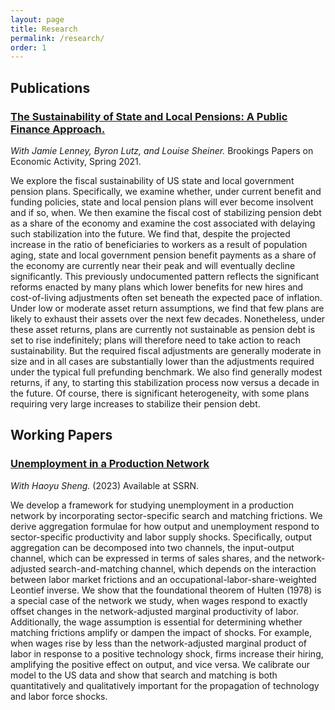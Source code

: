```yaml
---
layout: page
title: Research
permalink: /research/
order: 1
---
```


## Publications

### [The Sustainability of State and Local Pensions: A Public Finance Approach.](https://www.brookings.edu/wp-content/uploads/2021/03/15872-BPEA-SP21_WEB_Lenney-et-al.pdf)

*With Jamie Lenney, Byron Lutz, and Louise Sheiner.* Brookings Papers on Economic Activity, Spring 2021.

We explore the fiscal sustainability of US state and local government pension plans. Specifically, we examine whether, under current benefit and funding policies, state and local pension plans will ever become insolvent and if so, when. We then examine the fiscal cost of stabilizing pension debt as a share of the economy and examine the cost associated with delaying such stabilization into the future. We find that, despite the projected increase in the ratio of beneficiaries to workers as a result of population aging, state and local government pension benefit payments as a share of the economy are currently near their peak and will eventually decline significantly. This previously undocumented pattern reflects the significant reforms enacted by many plans which lower benefits for new hires and cost-of-living adjustments often set beneath the expected pace of inflation. Under low or moderate asset return assumptions, we find that few plans are likely to exhaust their assets over the next few decades. Nonetheless, under these asset returns, plans are currently not sustainable as pension debt is set to rise indefinitely; plans will therefore need to take action to reach sustainability. But the required fiscal adjustments are generally moderate in size and in all cases are substantially lower than the adjustments required under the typical full prefunding benchmark. We also find generally modest returns, if any, to starting this stabilization process now versus a decade in the future. Of course, there is significant heterogeneity, with some plans requiring very large increases to stabilize their pension debt.

## Working Papers

### [Unemployment in a Production Network](https://papers.ssrn.com/sol3/papers.cfm?abstract_id=4449027)

*With Haoyu Sheng.* (2023) Available at SSRN.

We develop a framework for studying unemployment in a production network by incorporating sector-specific search and matching frictions. We derive aggregation formulae for how output and unemployment respond to sector-specific productivity and labor supply shocks. Specifically, output aggregation can be decomposed into two channels, the input-output channel, which can be expressed in terms of sales shares, and the network-adjusted search-and-matching channel, which depends on the interaction between labor market frictions and an occupational-labor-share-weighted Leontief inverse. We show that the foundational theorem of Hulten (1978) is a special case of the network we study, when wages respond to exactly offset changes in the network-adjusted marginal productivity of labor. Additionally, the wage assumption is essential for determining whether matching frictions amplify or dampen the impact of shocks. For example, when wages rise by less than the network-adjusted marginal product of labor in response to a positive technology shock, firms increase their hiring, amplifying the positive effect on output, and vice versa.  We calibrate our model to the US data and show that search and matching is both quantitatively and qualitatively important for the propagation of technology and labor force shocks.

